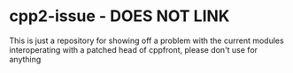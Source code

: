 # cpp2-issue - DOES NOT LINK

This is just a repository for showing off a problem with the current modules interoperating with a patched head of cppfront, please don't use for anything
